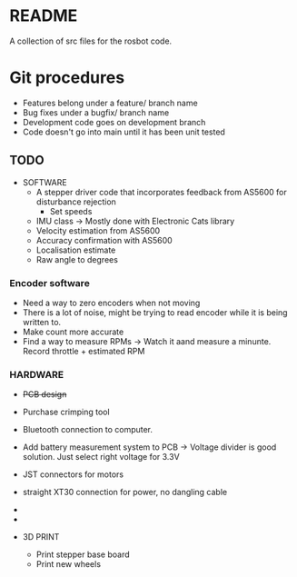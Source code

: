 # README

A collection of src files for the rosbot code. 

# Git procedures
- Features belong under a feature/ branch name
- Bug fixes under a bugfix/ branch name
- Development code goes on development branch 
- Code doesn't go into main until it has been unit tested

## TODO
- SOFTWARE
  - A stepper driver code that incorporates feedback from AS5600 for disturbance rejection
    - Set speeds
  - IMU class -> Mostly done with Electronic Cats library
  - Velocity estimation from AS5600
  - Accuracy confirmation with AS5600
  - Localisation estimate
  - Raw angle to degrees


### Encoder software
- Need a way to zero encoders when not moving
- There is a lot of noise, might be trying to read encoder while it is being written to.
- Make count more accurate
- Find a way to measure RPMs -> Watch it aand measure a minunte. Record throttle + estimated RPM


### HARDWARE
  - ~~PCB design~~
  - Purchase crimping tool
  - Bluetooth connection to computer. 
  - Add battery measurement system to PCB -> Voltage divider is good solution. Just select right voltage for 3.3V 
  - JST connectors for motors
  - straight XT30 connection for power, no dangling cable
  - 
  - 

- 3D PRINT  
  - Print stepper base board
  - Print new wheels 


  

